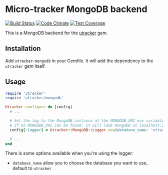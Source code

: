 # Micro-tracker MongoDB backend

[![Build Status](https://travis-ci.org/nicoolas25/micro-tracker-mongodb.svg)](https://travis-ci.org/nicoolas25/micro-tracker-mongodb)
[![Code Climate](https://codeclimate.com/github/nicoolas25/micro-tracker-mongodb/badges/gpa.svg)](https://codeclimate.com/github/nicoolas25/micro-tracker-mongodb)
[![Test Coverage](https://codeclimate.com/github/nicoolas25/micro-tracker-mongodb/badges/coverage.svg)](https://codeclimate.com/github/nicoolas25/micro-tracker-mongodb)

This is a MongoDB backend for the [utracker][utracker] gem.

## Installation

Add `utracker-mongodb` in your Gemfile. It will add the dependency to the
`utracker` gem itself.

## Usage

``` ruby
require 'utracker'
require 'utracker/mongodb'

Utracker.configure do |config|
  # ...

  # Set the log to the MongoDB instance at the MONGODB_URI env variable.
  # If no MONGODB_URI can be found, it will look MongoDB on localhost:27017.
  config[:logger] = Utracker::MongoDB::Logger.new(database_name: 'utracker')

  # ...
end
```

There is some options available when you're using the logger:

* `database_name` allow you to choose the database you want to use, default to `utracker`

[utracker]: https://github.com/nicoolas25/micro-tracker
